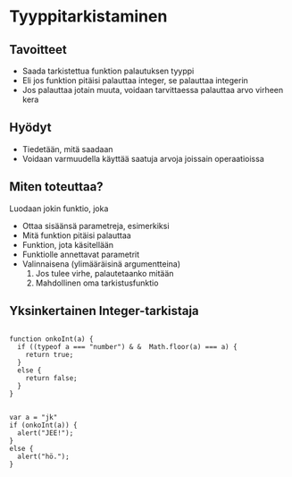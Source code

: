 Tyyppitarkistaminen
===================

Tavoitteet
----------

* Saada tarkistettua funktion palautuksen tyyppi
* Eli jos funktion pitäisi palauttaa integer, se palauttaa integerin
* Jos palauttaa jotain muuta, voidaan tarvittaessa palauttaa arvo virheen kera

Hyödyt
------

* Tiedetään, mitä saadaan
* Voidaan varmuudella käyttää saatuja arvoja joissain operaatioissa

Miten toteuttaa?
----------------

Luodaan jokin funktio, joka

* Ottaa sisäänsä parametreja, esimerkiksi
* Mitä funktion pitäisi palauttaa
* Funktion, jota käsitellään
* Funktiolle annettavat parametrit
* Valinnaisena (ylimääräisinä argumentteina)
   1. Jos tulee virhe, palautetaanko mitään
   2. Mahdollinen oma tarkistusfunktio

Yksinkertainen Integer-tarkistaja
---------------------------------

<pre><code>
function onkoInt(a) {
  if ((typeof a === "number") &amp; &amp;  Math.floor(a) === a) {
    return true;
  }
  else {
    return false;
  }
}
</br>
var a = "jk"
if (onkoInt(a)) {
  alert("JEE!");
}
else {
  alert("hö.");
}
</code></pre>
